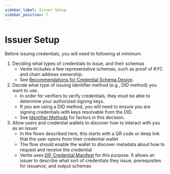 ```yaml
---
sidebar_label: Issuer Setup
sidebar_position: 7
---
```


# Issuer Setup

Before issuing credentials, you will need to following at minimum.

1. Deciding what types of credentials to issue, and their schemas
   - Verite includes a few representative schemas, such as proof of KYC and chain address ownership.
   - See [Recommendations for Credential Schema Design](/verite/patterns/schema).
2. Decide what type of issuing identifier method (e.g., DID method) you want to use.
   - In order for verifiers to verify credentials, they must be able to determine your authorized signing keys.
   - If you are using a DID method, you will need to ensure you are signing credentials with keys resolvable from the DID.
   - See [Identifier Methods](/verite/patterns/identifier) for factors in this decision.
3. Allow users and credential wallets to discover how to interact with you as an issuer
   - In the flows described here, this starts with a QR code or deep link that the user opens from their credential wallet
   - The flow should enable the wallet to discover metadata about how to request and receive the credential
   - Verite uses [DIF Credential Manifest](https://identity.foundation/credential-manifest/) for this purpose. It allows an issuer to describe what sort of credentials they issue, prerequisites for issuance, and output schemas
